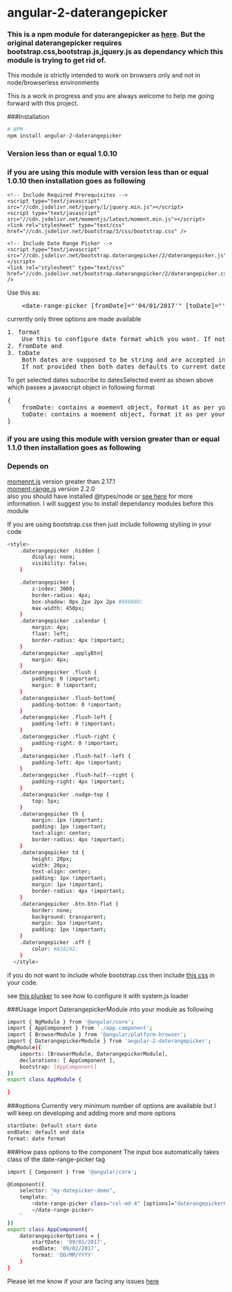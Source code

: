 # angular-2-daterangepicker

### This is a npm module for daterangepicker as [here](http://www.daterangepicker.com/). But the original daterangepicker requires bootstrap.css,bootstrap.js,jquery.js as dependancy which this module is trying to get rid of.

This module is strictly intended to work on browsers only and not in node/browserless environments

This is a work in progress and you are always welcome to help me going forward with this project.

###Installation

```bash
# NPM
npm install angular-2-daterangepicker
```
### Version less than or equal 1.0.10
### if you are using this module with version less than or equal 1.0.10 then installation goes as following

	<!-- Include Required Prerequisites -->
	<script type="text/javascript" src="//cdn.jsdelivr.net/jquery/1/jquery.min.js"></script>
	<script type="text/javascript" src="//cdn.jsdelivr.net/momentjs/latest/moment.min.js"></script>
	<link rel="stylesheet" type="text/css" href="//cdn.jsdelivr.net/bootstrap/3/css/bootstrap.css" />

	<!-- Include Date Range Picker -->
	<script type="text/javascript" src="//cdn.jsdelivr.net/bootstrap.daterangepicker/2/daterangepicker.js"></script>
	<link rel="stylesheet" type="text/css" href="//cdn.jsdelivr.net/bootstrap.daterangepicker/2/daterangepicker.css" />

Use this as: 
<pre>
	&lt;date-range-picker [fromDate]="'04/01/2017'" [toDate]="'04/02/2017'" [format]="'DD/MM/YYYY'" (datesSelected)="demo($event)"&gt; &lt;/date-range-picker&gt;
</pre>

currently only three options are made available
<pre>
1. format
	Use this to configure date format which you want. If not provided it defaults to YYYY-MM-DD
2. fromDate and
3. toDate
	Both dates are supposed to be string and are accepted in format provided.
	If not provided then both dates defaults to current date in provided format
</pre>
To get selected dates subscribe to datesSelected event as shown above
which passes a javascript object in following format
<pre>
{
	fromDate: contains a moement object, format it as per your needs,
	toDate: contains a moement object, format it as per your needs
}
</pre>

### if you are using this module with version greater than or equal 1.1.0 then installation goes as following

### Depends on 
[momennt.js](http://momentjs.com/) version greater than 2.17.1<br/>
[moment-range.js](https://github.com/gf3/moment-range) version 2.2.0 <br/>
also you should have installed @types/node or [see here](http://stackoverflow.com/questions/36700693/typescript-error-in-angular2-code-cannot-find-name-module) for more information.
I will suggest you to install dependancy modules before this module

If you are using bootstrap.css then just include following styliing in your code <br/>
```bash
<style>
	.daterangepicker .hidden {
		display: none;
		visibility: false;
	}

	.daterangepicker {
		z-index: 3000;
		border-radius: 4px;
		box-shadow: 0px 2px 2px 2px #888888;
		max-width: 450px;
	}
	.daterangepicker .calendar {
		margin: 4px;
		float: left;
		border-radius: 4px !important;
	}
	.daterangepicker .applyBtn{
		margin: 4px;
	}
	.daterangepicker .flush {
		padding: 0 !important;
		margin: 0 !important;
	}
	.daterangepicker .flush-bottom{
		padding-bottom: 0 !important;
	}
	.daterangepicker .flush-left {
		padding-left: 0 !important;
	}
	.daterangepicker .flush-right {
		padding-right: 0 !important;
	}
	.daterangepicker .flush-half--left {
		padding-left: 4px !important;
	}
	.daterangepicker .flush-half--right {
		padding-right: 4px !important;
	}
	.daterangepicker .nudge-top {
		top: 5px;
	}
	.daterangepicker th {
		margin: 1px !important;
		padding: 1px !important;
		text-align: center;
		border-radius: 4px !important;
	}
	.daterangepicker td {
		height: 20px;
		width: 20px;
		text-align: center;
		padding: 1px !important;
		margin: 1px !important;
		border-radius: 4px !important;
	}
	.daterangepicker .btn.btn-flat {
		border: none;
		background: transparent;
		margin: 3px !important;
		padding: 1px !important;
	}
	.daterangepicker .off {
		color: #A2A2A2;
	}
  </style>
```

if you do not want to include whole bootstrap.css then include [this css](https://raw.githubusercontent.com/nikhil-001mehta/angular-2-daterangepicker/master/daterangepicker-component.css) in your code.

see [this plunker](https://run.plnkr.co/plunks/BtKrOwY8nNLMIdAikubM/) to see how to configure it with system.js loader

###Usage
Import DaterangepickerModule into your module as following
```bash
import { NgModule } from '@angular/core';
import { AppComponent } from './app.component';
import { BrowserModule } from '@angular/platform-browser';
import { DaterangepickerModule } from 'angular-2-daterangepicker';
@NgModule({
	imports: [BrowserModule, DaterangepickerModule],
	declarations: [ AppComponent ],
	bootstrap: [AppComponent]
})
export class AppModule {
	
}
```

###options
Currently very minimum number of options are available but I will keep on developing and adding more and more options
```bash
startDate: Default start date
endDate: default end date
format: date format
```
###How pass options to the component
The input box automatically takes class of the date-range-picker tag
```bash
import { Component } from '@angular/core';

@Component({
	selector: "my-datepicker-demo",
	template: `
		<date-range-picker class="col-md-4" [options]="daterangepickerOptions" class="col-md-4">
		</date-range-picker>
	`
})
export class AppComponent{
	daterangepickerOptions = {
		startDate: '09/01/2017',
		endDate: '09/02/2017',
		format: 'DD/MM/YYYY'
	}
}

```
Please let me know if your are facing any issues [here](https://github.com/nikhil-001mehta/angular-2-daterangepicker/issues)
